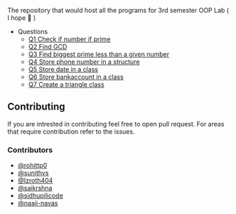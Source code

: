 The repository that would host all the programs for 3rd semester OOP Lab ( I hope 🤞 )

- Questions
  - [Q1 Check if number if prime](Q1-3/#question-1)
  - [Q2 Find GCD](Q1-3/#question-2)
  - [Q3 Find biggest prime less than a given number](Q1-3/#question-3)
  - [Q4 Store phone number in a structure](Q4-7/#question-4)
  - [Q5 Store date in a class](Q4-7/#question-5)
  - [Q6 Store bankaccount in a class](Q4-7/#question-6)
  - [Q7 Create a triangle class](Q4-7/#question-7)


## Contributing

If you are intrested in contributing feel free to open pull request.
For areas that require contribution refer to the issues.

### Contributors



- [@rohittp0](https://github.com/rohittp0)
- [@sunithvs](https://github.com/sunithvs)
- [@Izroth404](https://github.com/Izroth404)
- [@saikrshna](https://github.com/saikrshna)
- [@sidhupilicode](https://github.com/sidhupilicode)
- [@naaji-navas](https://github.com/naaji-navas)
